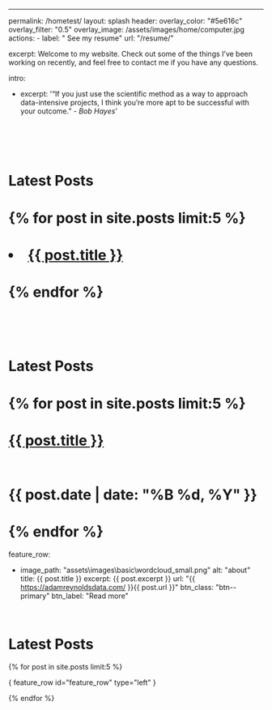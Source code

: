 ---
permalink: /hometest/
layout: splash
header:
  overlay_color: "#5e616c"
  overlay_filter: "0.5"
  overlay_image: /assets/images/home/computer.jpg
  actions:
    - label: "<i class='fas fa-file'></i>  See my resume"
      url: "/resume/"

excerpt: 
  Welcome to my website. Check out some of the things I’ve been working on recently, and feel free to contact me if you have any questions.<br>

intro:  
  - excerpt: '“If you just use the scientific method as a way to approach data-intensive projects, I think you’re more apt to be successful with your outcome.” *-* *Bob Hayes*'



# <br>
# <h1>Latest Posts</h1>
# {% for post in site.posts limit:5 %}
# <li><a href="{{ https://adamreynoldsdata.com/ }}{{ post.url }}">{{ post.title }}</a></li>  
# {% endfor %}

# <br>
# <h1>Latest Posts</h1>
# {% for post in site.posts limit:5 %}
# <a href="{{ https://adamreynoldsdata.com/ }}{{ post.url }}">{{ post.title }}</a> 
# <br>{{ post.date | date: "%B %d, %Y" }}
# {% endfor %}

feature_row:
  - image_path: "assets\images\basic\wordcloud_small.png"
    alt: "about"
    title: {{ post.title }}
    excerpt: {{ post.excerpt }}
    url: "{{ https://adamreynoldsdata.com/ }}{{ post.url }}"
    btn_class: "btn--primary"
    btn_label: "Read more"


<br>
<h1>Latest Posts</h1>
{% for post in site.posts limit:5 %}

  { feature_row id="feature_row" type="left" }

{% endfor %}
